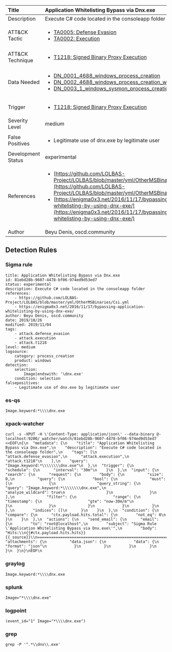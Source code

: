 | Title                | Application Whitelisting Bypass via Dnx.exe                                                                                                                                                 |
|:---------------------|:------------------------------------------------------------------------------------------------------------------------------------------------------------|
| Description          | Execute C# code located in the consoleapp folder                                                                                                                                           |
| ATT&amp;CK Tactic    |  <ul><li>[TA0005: Defense Evasion](https://attack.mitre.org/tactics/TA0005)</li><li>[TA0002: Execution](https://attack.mitre.org/tactics/TA0002)</li></ul>  |
| ATT&amp;CK Technique | <ul><li>[T1218: Signed Binary Proxy Execution](https://attack.mitre.org/techniques/T1218)</li></ul>  |
| Data Needed          | <ul><li>[DN_0001_4688_windows_process_creation](../Data_Needed/DN_0001_4688_windows_process_creation.md)</li><li>[DN_0002_4688_windows_process_creation_with_commandline](../Data_Needed/DN_0002_4688_windows_process_creation_with_commandline.md)</li><li>[DN_0003_1_windows_sysmon_process_creation](../Data_Needed/DN_0003_1_windows_sysmon_process_creation.md)</li></ul>  |
| Trigger              | <ul><li>[T1218: Signed Binary Proxy Execution](../Triggers/T1218.md)</li></ul>  |
| Severity Level       | medium |
| False Positives      | <ul><li>Legitimate use of dnx.exe by legitimate user</li></ul>  |
| Development Status   | experimental |
| References           | <ul><li>[https://github.com/LOLBAS-Project/LOLBAS/blob/master/yml/OtherMSBinaries/Csi.yml](https://github.com/LOLBAS-Project/LOLBAS/blob/master/yml/OtherMSBinaries/Csi.yml)</li><li>[https://enigma0x3.net/2016/11/17/bypassing-application-whitelisting-by-using-dnx-exe/](https://enigma0x3.net/2016/11/17/bypassing-application-whitelisting-by-using-dnx-exe/)</li></ul>  |
| Author               | Beyu Denis, oscd.community |


## Detection Rules

### Sigma rule

```
title: Application Whitelisting Bypass via Dnx.exe
id: 81ebd28b-9607-4478-bf06-974ed9d53ed7
status: experimental
description: Execute C# code located in the consoleapp folder
references:
    - https://github.com/LOLBAS-Project/LOLBAS/blob/master/yml/OtherMSBinaries/Csi.yml
    - https://enigma0x3.net/2016/11/17/bypassing-application-whitelisting-by-using-dnx-exe/
author: Beyu Denis, oscd.community
date: 2019/10/26
modified: 2019/11/04
tags:
    - attack.defense_evasion
    - attack.execution
    - attack.t1218
level: medium
logsource:
    category: process_creation
    product: windows
detection:
    selection:
        Image|endswith: '\dnx.exe'
    condition: selection
falsepositives:
    - Legitimate use of dnx.exe by legitimate user

```





### es-qs
    
```
Image.keyword:*\\\\dnx.exe
```


### xpack-watcher
    
```
curl -s -XPUT -H \'Content-Type: application/json\' --data-binary @- localhost:9200/_watcher/watch/81ebd28b-9607-4478-bf06-974ed9d53ed7 <<EOF\n{\n  "metadata": {\n    "title": "Application Whitelisting Bypass via Dnx.exe",\n    "description": "Execute C# code located in the consoleapp folder",\n    "tags": [\n      "attack.defense_evasion",\n      "attack.execution",\n      "attack.t1218"\n    ],\n    "query": "Image.keyword:*\\\\\\\\dnx.exe"\n  },\n  "trigger": {\n    "schedule": {\n      "interval": "30m"\n    }\n  },\n  "input": {\n    "search": {\n      "request": {\n        "body": {\n          "size": 0,\n          "query": {\n            "bool": {\n              "must": [\n                {\n                  "query_string": {\n                    "query": "Image.keyword:*\\\\\\\\dnx.exe",\n                    "analyze_wildcard": true\n                  }\n                }\n              ],\n              "filter": {\n                "range": {\n                  "timestamp": {\n                    "gte": "now-30m/m"\n                  }\n                }\n              }\n            }\n          }\n        },\n        "indices": []\n      }\n    }\n  },\n  "condition": {\n    "compare": {\n      "ctx.payload.hits.total": {\n        "not_eq": 0\n      }\n    }\n  },\n  "actions": {\n    "send_email": {\n      "email": {\n        "to": "root@localhost",\n        "subject": "Sigma Rule \'Application Whitelisting Bypass via Dnx.exe\'",\n        "body": "Hits:\\n{{#ctx.payload.hits.hits}}{{_source}}\\n================================================================================\\n{{/ctx.payload.hits.hits}}",\n        "attachments": {\n          "data.json": {\n            "data": {\n              "format": "json"\n            }\n          }\n        }\n      }\n    }\n  }\n}\nEOF\n
```


### graylog
    
```
Image.keyword:*\\\\dnx.exe
```


### splunk
    
```
Image="*\\\\dnx.exe"
```


### logpoint
    
```
(event_id="1" Image="*\\\\dnx.exe")
```


### grep
    
```
grep -P '^.*\\dnx\\.exe'
```



